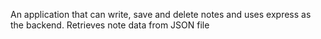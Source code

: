 
An application that can write, save and delete notes and uses express as the backend. Retrieves note data from JSON file
